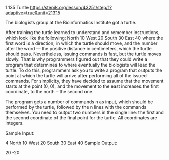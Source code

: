1.135 Turtle
https://stepik.org/lesson/43251/step/1?adaptive=true&unit=21315

The biologists group at the Bioinformatics Institute got a turtle.

After training the turtle learned to understand and remember instructions, which look like the following:
North 10
West 20
South 30
East 40
where the first word is a direction, in which the turtle should move, and the number after the word — the positive distance in centimeters, which the turtle should pass.
Nevertheless, issuing commands is fast, but the turtle moves slowly. That is why programmers figured out that they could write a program that determines to where eventually the biologists will lead the turtle. To do this, programmers ask you to write a program that outputs the point at which the turtle will arrive after performing all of the issued commands. For simplicity, they have decided to assume that the movement starts at the point (0, 0), and the movement to the east increases the first coordinate, to the north – the second one.

The program gets a number of commands n as input, which should be performed by the turtle, followed by the n lines with the commands themselves. You need to output two numbers in the single line: the first and the second coordinate of the final point for the turtle. All coordinates are integers.

Sample Input:

4
North 10
West 20
South 30
East 40
Sample Output:

20 -20
